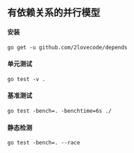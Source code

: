 ## 有依赖关系的并行模型

#### 安装
    go get -u github.com/2lovecode/depends
    
#### 单元测试
    go test -v .
#### 基准测试
    go test -bench=. -benchtime=6s ./
#### 静态检测
    go test -bench=. --race
